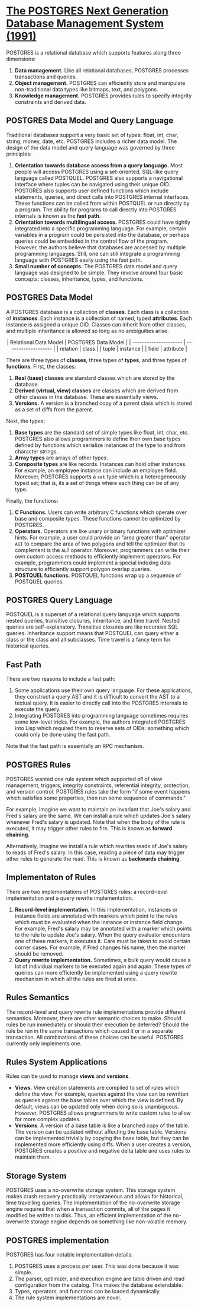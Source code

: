 # [The POSTGRES Next Generation Database Management System (1991)](https://scholar.google.com/scholar?cluster=6521586065605065941)
POSTGRES is a relational database which supports features along three
dimensions:

1. **Data management.** Like all relational databases, POSTGRES processes
   transactions and queries.
2. **Object management.** POSTGRES can efficiently store and manipulate
   non-traditional data types like bitmaps, text, and polygons.
3. **Knowledge management.** POSTGRES provides rules to specify integrity
   constraints and derived data.

## POSTGRES Data Model and Query Language
Traditional databases support a very basic set of types: float, int, char,
string, money, date, etc. POSTGRES includes a richer data model. The design of
the data model and query language was governed by three principles:

1. **Orientation towards database access from a query language.** Most people
   will access POSTGRES using a set-oriented, SQL-like query language called
   POSTQUEL. POSTGRES also supports a navigational interface where tuples can
   be navigated using their unique OID. POSTGRES also supports user defined
   functions which include statements, queries, and direct calls into POSTGRES
   internal interfaces. These functions can be called from within POSTQUEL or
   run directly by a program. The ability for programs to call directly into
   POSTGRES internals is known as the **fast path**.
2. **Orientation towards multilingual access.** POSTGRES could have tightly
   integrated into a specific programming language. For example, certain
   variables in a program could be persisted into the database, or perhaps
   queries could be embedded in the control flow of the program. However, the
   authors believe that databases are accessed by multiple programming
   languages. Still, one can still integrate a programming language with
   POSTGRES easily using the fast path.
3. **Small number of concepts.** The POSTGRES data model and query language was
   designed to be simple. They revolve around four basic concepts: classes,
   inheritance, types, and functions.

## POSTGRES Data Model
A POSTGRES database is a collection of **classes**. Each class is a collection
of **instances**. Each instance is a collection of named, typed **attributes**.
Each instance is assigned a unique OID. Classes can inherit from other classes,
and multiple inheritance is allowed so long as no ambiguities arise.

<center>
| Relational Data Model | POSTGRES Data Model |
| --------------------- | ------------------- |
| relation              | class               |
| tuple                 | instance            |
| field                 | attribute           |
</center>

There are three types of **classes**, three types of **types**, and three types
of **functions**. First, the classes:

1. **Real (base) classes** are standard classes which are stored by the
   database.
2. **Derived (virtual, view) classes** are classes which are derived from other
   classes in the database. These are essentially views.
3. **Versions.** A version is a branched copy of a parent class which is stored
   as a set of diffs from the parent.

Next, the types:

1. **Base types** are the standard set of simple types like float, int, char,
   etc. POSTGRES also allows programmers to define their own base types defined
   by functions which serialize instances of the type to and from character
   strings.
2. **Array types** are arrays of other types.
3. **Composite types** are like records. Instances can hold other instances.
   For example, an employee instance can include an employee field. Moreover,
   POSTGRES supports a `set` type which is a heterogeneously typed set; that
   is, its a set of things where each thing can be of any type.

Finally, the functions:

1. **C Functions.** Users can write arbitrary C functions which operate over
   base and composite types. These functions cannot be optimized by POSTGRES.
2. **Operators.** Operators are like unary or binary functions with optimizer
   hints. For example, a user could provide an "area greater than" operator
   `AGT` to compare the area of two polygons and tell the optimizer that its
   complement is the `ALT` operator. Moreover, programmers can write their own
   custom access methods to efficiently implement operators. For example,
   programmers could implement a special indexing data structure to efficiently
   support polygon overlap queries.
3. **POSTQUEL functions.** POSTQUEL functions wrap up a sequence of POSTQUEL
   queries.

## POSTGRES Query Language
POSTQUEL is a superset of a relational query language which supports nested
queries, transitive closures, inheritance, and time travel. Nested queries are
self-explanatory. Transitive closures are like recursive SQL queries.
Inheritance support means that POSTQUEL can query either a class or the class
and all subclasses. Time travel is a fancy term for historical queries.

## Fast Path
There are two reasons to include a fast path:

1. Some applications use their own query language. For these applications, they
   construct a query AST and it is difficult to convert the AST to a textual
   query. It is easier to directly call into the POSTGRES internals to execute
   the query.
2. Integrating POSTGRES into programming language sometimes requires some
   low-level tricks. For example, the authors integrated POSTGRES into Lisp
   which required them to reserve sets of OIDs: something which could only be
   done using the fast path.

Note that the fast path is essentially an RPC mechanism.

## POSTGRES Rules
POSTGRES wanted *one* rule system which supported *all* of view management,
triggers, integrity constraints, referential integrity, protection, and version
control. POSTGRES rules take the form "if some event happens which satisfies
some properties, then run some sequence of commands."

For example, imagine we want to maintain an invariant that Joe's salary and
Fred's salary are the same.  We can install a rule which updates Joe's salary
whenever Fred's salary is updated. Note that when the body of the rule is
executed, it may trigger other rules to fire. This is known as **forward
chaining**.

Alternatively, imagine we install a rule which rewrites reads of Joe's salary
to reads of Fred's salary. In this case, reading a piece of data may trigger
other rules to generate the read. This is known as **backwards chaining**.

## Implementaton of Rules
There are two implementations of POSTGRES rules: a record-level implementation
and a query rewrite implementation.

1. **Record-level implementation.** In this implementation, instances or
   instance fields are annotated with markers which point to the rules which
   must be evaluated when the instance or instance field change. For example,
   Fred's salary may be annotated with a marker which points to the rule to
   update Joe's salary. When the query evaluator encounters one of these
   markers, it executes it. Care must be taken to avoid certain corner cases.
   For example, if Fred changes his name, then the marker should be removed.
2. **Query rewrite implementation.** Sometimes, a bulk query would cause a lot
   of individual markers to be executed again and again. These types of queries
   can more efficiently be implemented using a query rewrite mechanism in which
   all the rules are fired at once.

## Rules Semantics
The record-level and query rewrite rule implementations provide different
semantics. Moreover, there are other semantic choices to make. Should rules be
run immediately or should their execution be deferred? Should the rule be run
in the same transactions which caused it or in a separate transaction. All
combinations of these choices can be useful. POSTGRES currently only implements
one.

## Rules System Applications
Rules can be used to manage **views** and **versions**.

- **Views**. View creation statements are compiled to set of rules which define
  the view. For example, queries against the view can be rewritten as queries
  against the base tables over which the view is defined. By default, views can
  be updated only when doing so is unambiguous. However, POSTGRES allows
  programmers to write custom rules to allow for more complex updates.
- **Versions**. A version of a base table is like a branched copy of the table.
  The version can be updated without affecting the base table. Versions can be
  implemented trivially by copying the base table, but they can be implemented
  more efficiently using diffs. When a user creates a version, POSTGRES creates
  a positive and negative delta table and uses rules to maintain them.

## Storage System
POSTGRES uses a no-overwrite storage system. This storage system makes crash
recovery practically instantaneous and allows for historical, time travelling
queries. The implementation of the no-overwrite storage engine requires that
when a transaction commits, all of the pages it modified be written to disk.
Thus, an efficient implementation of the no-overwrite storage engine depends on
something like non-volatile memory.

## POSTGRES implementation
POSTGRES has four notable implementation details:

1. POSTGRES uses a process per user. This was done because it was simple.
2. The parser, optimizer, and execution engine are table driven and read
   configuration from the catalog. This makes the database extendable.
3. Types, operators, and functions can be loaded dynamically.
4. The rule system implementations are novel.
